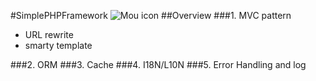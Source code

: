 #SimplePHPFramework
![Mou icon](http://25.io/mou/Mou_128.png)
##Overview
###1. MVC pattern
*   URL rewrite
*   smarty template 

###2. ORM
###3. Cache
###4. I18N/L10N
###5. Error Handling and log